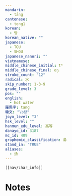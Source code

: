 ```yaml
---
mandarin:
  - tāng
cantonese:
  - tong1
korean:
  - 탕
korean_native: ""
japanese:
  - TOU
  - SHOU
japanese_nanori: ""
vietnamese:
middle_chinese_initial: tʰ
middle_chinese_final: ɑŋ
stroke_count: "12"
radical: 水
skip_number: 1-3-9
grade_level: 3
pos: ""
english:
  - hot water
羅馬字: tang
韓文: "\b탕"
joyo_level: "3"
hsk_level: ""
hanmun_edu_level: 高等
danayo_id: 3187
mc_id: 409
graphemic_classification: 昜
stand_in: "TRUE"
aliases:
  - 汤
---
```

```meta-bind-embed
[[nav/char_info]]
```

# Notes
